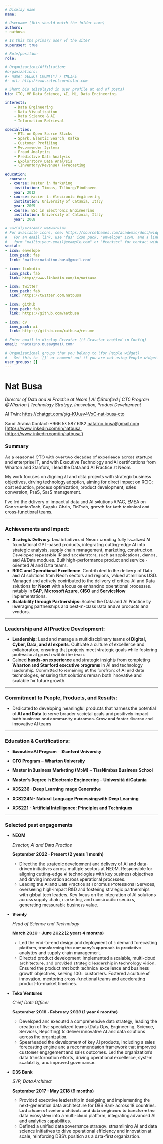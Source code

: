 ```yaml
---
# Display name
name: 

# Username (this should match the folder name)
authors:
- natbusa

# Is this the primary user of the site?
superuser: true

# Role/position
role: 

# Organizations/Affiliations
#organizations:
#- name: SELECT COUNT(*) / VNLIFE
#- url: http://www.selectcountstar.com

# Short bio (displayed in user profile at end of posts)
bio: CTO, VP Data Science, AI, ML, Data Engineering.

interests:
    - Data Engineering
    - Data Visualization
    - Data Science & AI
    - Information Retrieval

specialties:
    - ETL on Open Source Stacks
    - Spark, Elastic Search, Kafka
    - Customer Profiling
    - Recommender Systems
    - Fraud Analytics
    - Predictive Data Analysis
    - Exploratory Data Analysis
    - (Inventory/Revenue) Forecasting

education:
  courses:
  - course: Master in Marketing
    institution: Timbas, Tilburg/Eindhoven
    year: 2012
  - course: Master in Electronic Engineering
    institution: University of Catania, Italy
    year: 2009
  - course: BSc in Electronic Engineering
    institution: University of Catania, Italy
    year: 2008

# Social/Academic Networking
# For available icons, see: https://sourcethemes.com/academic/docs/widgets/#icons
#   For an email link, use "fas" icon pack, "envelope" icon, and a link in the
#   form "mailto:your-email@example.com" or "#contact" for contact widget.
social:
- icon: envelope
  icon_pack: fas
  link: 'mailto:natalino.busa@gmail.com'
  
- icon: linkedin
  icon_pack: fab
  link: http://www.linkedin.com/in/natbusa

- icon: twitter
  icon_pack: fab
  link: https://twitter.com/natbusa

- icon: github
  icon_pack: fab
  link: https://github.com/natbusa

- icon: cv
  icon_pack: ai
  link: https://github.com/natbusa/resume

# Enter email to display Gravatar (if Gravatar enabled in Config)
email: "natalino.busa@gmail.com"

# Organizational groups that you belong to (for People widget)
#   Set this to `[]` or comment out if you are not using People widget.  
user_groups: []
---
```


# Nat Busa

*Director of Data and AI Practice at Neom | AI @Stanford | CTO Program @Wharton | Technology Strategy, Innovation, Product Development*

AI Twin: https://chatgpt.com/g/g-KUusv4VxC-nat-busa-cto

Saudi Arabia
Contact: +966 53 587 6182
natalino.busa@gmail.com
[https://www.linkedin.com/in/natbusa](https://www.linkedin.com/in/natbusa/)

### Summary

As a seasoned CTO with over two decades of experience across startups and enterprise IT, and with Executive Technology and AI certifications from Wharton and Stanford, I lead the Data and AI Practice at Neom. 

My work focuses on aligning AI and data projects with strategic business objectives, driving technology adoption, aiming for direct impact on ROIC: cost reduction, process optimization, product development, sales conversion, PaaS, SaaS management.

I've led the delivery of impactful data and AI solutions APAC, EMEA on ConstructionTech, Supplu-Chain, FinTech,  growth for both technical and cross-functional teams.

---

### Achievements and Impact:

- **Strategic Delivery:** Led initiatives at Neom, creating fully localized AI foundational GPT-based products, integrating cutting-edge AI into strategic analysis, supply chain management, marketing, construction. Developed repeatable IP and accelerators, such as applications, demos, and AI/Data modules. Built high-performance product and service -oriented AI and Data teams.
- **ROIC and Operational Excellence:** Contributed to the delivery of Data and AI solutions from Neom sectors and regions, valued at millions USD. Managed and actively contributed to the delivery of critical AI and Data solutions for **Neom** with a focus on enhancing operational processes, notably in **SAP**, **Microsoft Azure**,  **CISO** and **ServiceNow** implementations.
- **Scalability through Partnerships:** Scaled the Data and AI Practice by leveraging partnerships and best-in-class Data and AI products and vendors.

---

### Leadership and AI Practice Development:

- **Leadership:** Lead and manage a multidisciplinary teams of **Digital, Cyber, Data, and AI experts**. Cultivate a culture of excellence and collaboration, ensuring that projects meet strategic goals while fostering professional growth within the team.
- Gained **hands-on experience** and strategic insights from completing **Wharton and Stanford executive programs** in AI and technology leadership. Committed to remaining at the forefront of AI and data technologies, ensuring that solutions remain both innovative and scalable for future growth.

---

### Commitment to People, Products, and Results:

- Dedicated to developing meaningful products that harness the potential of **AI and Data** to serve broader societal goals and positively impact both business and community outcomes. Grow and foster diverse and innovative AI teams

---

### Education & Certifications:

- **Executive AI Program** – **Stanford University**
- **CTO Program** – **Wharton University**
- **Master in Business Marketing (MbM)** – **TiasNimbas Business School**
- **Master’s Degree in Electronic Engineering** – **Università di Catania**

- **XCS236 - Deep Learning Image Generative**
- **XCS224N - Natural Language Processing with Deep Learning**
- **XCS221 - Artificial Intelligence: Principles and Techniques**

---

### Selected past engagements

- **NEOM**
    
    *Director, AI and Data Practice*
    
    **September 2022 - Present (2 years 1 month)**
    
    - Directing the strategic development and delivery of AI and data-driven initiatives across multiple sectors at NEOM. Responsible for aligning cutting-edge AI technologies with key business objectives and driving innovation across operational processes.
    - Leading the AI and Data Practice at Tonomus Professional Services, overseeing high-impact R&D and fostering strategic partnerships with global tech leaders. Key focus on the integration of AI solutions across supply chain, marketing, and construction sectors, generating measurable business value.
- **Stemly**
    
    *Head of Science and Technology*
    
    **March 2020 - June 2022 (2 years 4 months)**
    
    - Led the end-to-end design and deployment of a demand forecasting platform, transforming the company’s approach to predictive analytics and supply chain management.
    - Directed product development, implemented a scalable, multi-cloud architecture, and provided strategic leadership in technology vision. Ensured the product met both technical excellence and business growth objectives, serving 100+ customers. Fostered a culture of innovation, mentoring cross-functional teams and accelerating product-to-market timelines.
- **Teko Ventures**
    
    *Chief Data Officer*
    
    **September 2018 - February 2020 (1 year 6 months)**
    
    - Developed and executed a comprehensive data strategy, leading the creation of five specialized teams (Data Ops, Engineering, Science, Services, Reporting) to deliver innovative AI and data solutions across the organization.
    - Spearheaded the development of key AI products, including a sales forecasting engine and a recommendation framework that improved customer engagement and sales outcomes. Led the organization’s data transformation efforts, driving operational excellence, system scalability, and improved governance.
- **DBS Bank**
    
    *SVP, Data Architect*
    
    **September 2017 - May 2018 (9 months)**
    
    - Provided executive leadership in designing and implementing the next-generation data architecture for DBS Bank across 18 countries. Led a team of senior architects and data engineers to transform the data ecosystem into a multi-cloud platform, integrating advanced AI and analytics capabilities.
    - Defined a unified data governance strategy, streamlining AI and data science initiatives to drive operational efficiency and innovation at scale, reinforcing DBS’s position as a data-first organization.
